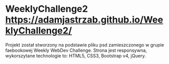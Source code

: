 # WeeklyChallenge2 https://adamjastrzab.github.io/WeeklyChallenge2/

Projekt został stworzony na podstawie pliku psd zamieszczonego w grupie faebookowej Weekly WebDev Challenge.
Strona jest responsywna, wykorszytane technologie to: HTML5, CSS3, Bootstrap v4, jQuery.

